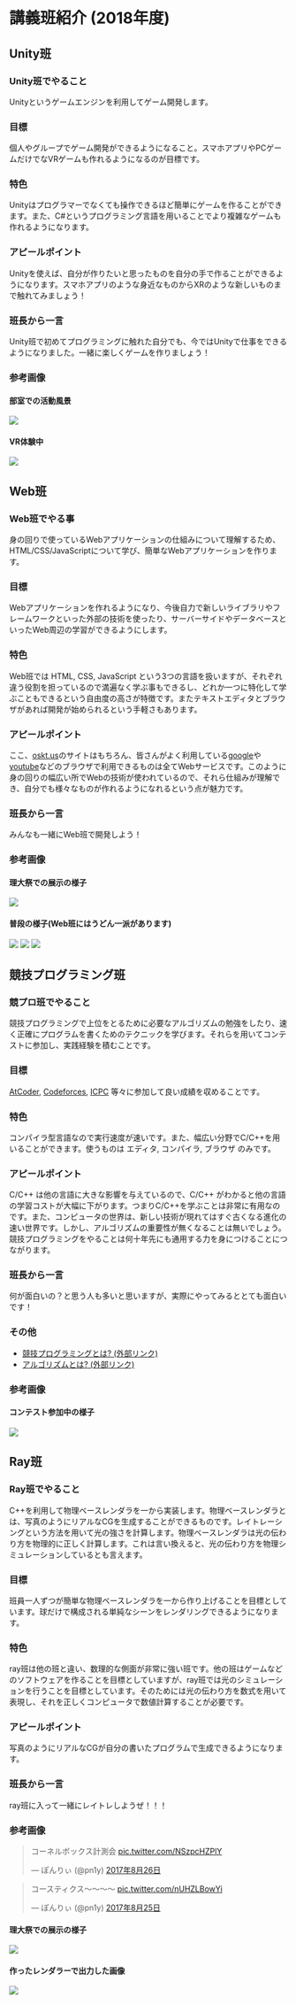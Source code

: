 # 講義班紹介 (2018年度)

## Unity班

### Unity班でやること

Unityというゲームエンジンを利用してゲーム開発します。

### 目標

個人やグループでゲーム開発ができるようになること。スマホアプリやPCゲームだけでな<span title="バーチャルリアリティ、現実には存在しないものを専用のゴーグルなどを用いて本当に存在してるかのように体感させる技術の事。">VR</span>ゲームも作れるようになるのが目標です。

### 特色

Unityはプログラマーでなくても操作できるほど簡単にゲームを作ることができます。また、C#というプログラミング言語を用いることでより複雑なゲームも作れるようになります。

### アピールポイント

Unityを使えば、自分が作りたいと思ったものを自分の手で作ることができるようになります。スマホアプリのような身近なものから<span title="AR（拡張現実）, MR（複合現実）, VR 等の先端技術の総称。">XR</span>のような新しいものまで触れてみましょう！

### 班長から一言

Unity班で初めてプログラミングに触れた自分でも、今ではUnityで仕事をできるようになりました。一緒に楽しくゲームを作りましょう！

### 参考画像

#### 部室での活動風景
![](https://pbs.twimg.com/media/DZ23PsxUMAAD3Dt.jpg)
#### VR体験中
![](https://pbs.twimg.com/media/DK8uCADUMAATpFT.jpg)


## <i class="fa fa-html5"></i> Web班 <i class="fa fa-html5"></i>

### <i class="fa fa-html5"></i> Web班でやる事 <i class="fa fa-html5"></i>

身の回りで使っているWebアプリケーションの仕組みについて理解するため、HTML/CSS/JavaScriptについて学び、簡単なWebアプリケーションを作ります。

### <i class="fa fa-html5"></i> 目標 <i class="fa fa-html5"></i>

Webアプリケーションを作れるようになり、今後自力で新しい<span title="汎用性の高い複数のプログラムを再利用可能な形でひとまとまりにしたもの。">ライブラリ</span>や<span title="一般的な機能をもつ共通コードを選択的に上書きしたり特化させたりすることで、独自の機能をもたせられるもの。">フレームワークといった外部の技術を使ったり、サーバーサイドやデータベースといったWeb周辺の学習ができるようにします。

### <i class="fa fa-html5"></i> 特色 <i class="fa fa-html5"></i>

Web班では HTML, CSS, JavaScript という3つの言語を扱いますが、それぞれ違う役割を担っているので満遍なく学ぶ事もできるし、どれか一つに特化して学ぶこともできるという自由度の高さが特徴です。また<span title="テキストファイルを編集するアプリ、大抵のPCには最初から何かしら入ってる.">テキストエディタ</span>と<span title="あなたが今、このWebサイト見るのに使っているものの事。">ブラウザ</span>があれば開発が始められるという手軽さもあります。

### <i class="fa fa-html5"></i> アピールポイント <i class="fa fa-html5"></i>

ここ、[oskt.us](http://oskt.us/)のサイトはもちろん、皆さんがよく利用している[google](https://www.google.com/)や[youtube](https://www.youtube.com/)などのブラウザで利用できるものは全てWebサービスです。このように身の回りの幅広い所でWebの技術が使われているので、それら仕組みが理解でき、自分でも様々なものが作れるようになれるという点が魅力です。

### <i class="fa fa-html5"></i> 班長から一言 <i class="fa fa-html5"></i>

みんなも一緒にWeb班で開発しよう！

### <i class="fa fa-html5"></i> 参考画像 <i class="fa fa-html5"></i>

#### 理大祭での展示の様子
![](https://pbs.twimg.com/media/DO5NxRYUQAAXjAd.jpg)

#### 普段の様子(Web班にはうどん一派があります)
![](https://pbs.twimg.com/media/DJk200mVwAAHNHs.jpg)
![](https://pbs.twimg.com/media/DNMlotRUMAE27ae.jpg)
![](https://pbs.twimg.com/media/DPdONpiUQAAJwpV.jpg)


## 競技プログラミング班

### 競プロ班でやること

競技プログラミングで上位をとるために必要な<span title="問題を解くための手順を定式化したもの。">アルゴリズム</span>の勉強をしたり、速く正確にプログラムを書くためのテクニックを学びます。それらを用いてコンテストに参加し、実践経験を積むことです。

### 目標

[AtCoder](https://beta.atcoder.jp/), [Codeforces](http://codeforces.com/), [ICPC](https://icpc.iisf.or.jp/) 等々に参加して良い成績を収めることです。

### 特色

<span title="人間が書いたプログラムをコンピュータが理解できる形式に変換するプログラム言語のこと。">コンパイラ型言語</span>なので実行速度が速いです。また、幅広い分野でC/C++を用いることができます。使うものは エディタ, コンパイラ, ブラウザ のみです。

### アピールポイント

C/C++ は他の言語に大きな影響を与えているので、C/C++ がわかると他の言語の学習コストが大幅に下がります。つまりC/C++を学ぶことは非常に有用なのです。また、コンピュータの世界は、新しい技術が現れてはすぐ古くなる進化の速い世界です。しかし、アルゴリズムの重要性が無くなることは無いでしょう。競技プログラミングをやることは何十年先にも通用する力を身につけることにつながります。

### 班長から一言

何が面白いの？と思う人も多いと思いますが、実際にやってみるととても面白いです！

### その他

* [競技プログラミングとは? (外部リンク)](https://www.slideshare.net/iwiwi/wakate-web-14323842)
* [アルゴリズムとは? (外部リンク)](https://www.youtube.com/watch?v=Q4gTV4r0zRs)

### 参考画像

#### コンテスト参加中の様子
![](https://i.imgur.com/220C151.jpg)


## Ray班

### Ray班でやること

C++を利用して物理ベースレンダラを一から実装します。物理ベースレンダラとは、写真のようにリアルなCGを生成することができるものです。レイトレーシングという方法を用いて光の強さを計算します。物理ベースレンダラは光の伝わり方を物理的に正しく計算します。これは言い換えると、光の伝わり方を物理シミュレーションしているとも言えます。

### 目標

班員一人ずつが簡単な物理ベースレンダラを一から作り上げることを目標としています。球だけで構成される単純なシーンをレンダリングできるようになります。

### 特色

ray班は他の班と違い、数理的な側面が非常に強い班です。他の班はゲームなどのソフトウェアを作ることを目標としていますが、ray班では光のシミュレーションを行うことを目標としています。そのためには光の伝わり方を数式を用いて表現し、それを正しくコンピュータで数値計算することが必要です。

### アピールポイント

写真のようにリアルなCGが自分の書いたプログラムで生成できるようになります。

### 班長から一言

ray班に入って一緒にレイトレしようぜ！！！

### 参考画像

<blockquote class="twitter-tweet" data-lang="ja"><p lang="ja" dir="ltr">コーネルボックス計測会 <a href="https://t.co/NSzpcHZPlY">pic.twitter.com/NSzpcHZPlY</a></p>&mdash; ぽんりぃ (@pn1y) <a href="https://twitter.com/pn1y/status/901399284280578048?ref_src=twsrc%5Etfw">2017年8月26日</a></blockquote>

<blockquote class="twitter-tweet" data-lang="ja"><p lang="ja" dir="ltr">コースティクス〜〜〜〜 <a href="https://t.co/nUHZLBowYi">pic.twitter.com/nUHZLBowYi</a></p>&mdash; ぽんりぃ (@pn1y) <a href="https://twitter.com/pn1y/status/900950639471022080?ref_src=twsrc%5Etfw">2017年8月25日</a></blockquote>

#### 理大祭での展示の様子

![](https://i.imgur.com/WzlDcCf.jpg)

#### 作ったレンダラーで出力した画像

![](https://i.imgur.com/Vh67Yu1.png)
